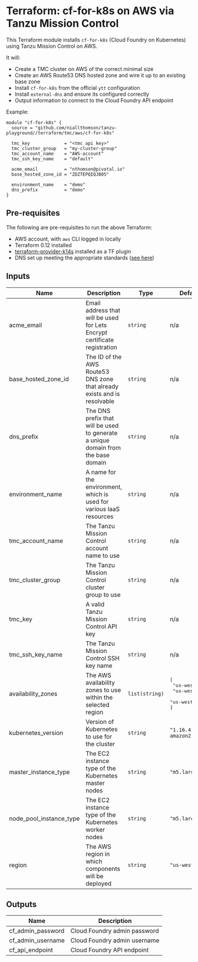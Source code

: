 # Terraform: cf-for-k8s on AWS via Tanzu Mission Control

This Terraform module installs `cf-for-k8s` (Cloud Foundry on Kubernetes) using Tanzu Mission Control on AWS.

It will:
- Create a TMC cluster on AWS of the correct minimal size
- Create an AWS Route53 DNS hosted zone and wire it up to an existing base zone
- Install `cf-for-k8s` from the official `ytt` configuration
- Install `external-dns` and ensure its configured correctly
- Output information to connect to the Cloud Foundry API endpoint

Example:

```
module "cf-for-k8s" {
  source = "github.com/niallthomson/tanzu-playground//terraform/tmc/aws/cf-for-k8s"

  tmc_key             = "<tmc api key>"
  tmc_cluster_group   = "my-cluster-group"
  tmc_account_name    = "AWS-account"
  tmc_ssh_key_name    = "default"

  acme_email          = "nthomson@pivotal.io"
  base_hosted_zone_id = "ZDZTEPQIQJB05"

  environment_name    = "demo"
  dns_prefix          = "demo"
}
```

## Pre-requisites

The following are pre-requisites to run the above Terraform:
- AWS account, with `aws` CLI logged in locally
- Terraform 0.12 installed
- [terraform-provider-k14s](https://github.com/k14s/terraform-provider-k14s) installed as a TF plugin
- DNS set up meeting the appropriate standards ([see here](/terraform/docs/dns.md))

## Inputs

| Name | Description | Type | Default | Required |
|------|-------------|------|---------|:-----:|
| acme\_email | Email address that will be used for Lets Encrypt certificate registration | `string` | n/a | yes |
| base\_hosted\_zone\_id | The ID of the AWS Route53 DNS zone that already exists and is resolvable | `string` | n/a | yes |
| dns\_prefix | The DNS prefix that will be used to generate a unique domain from the base domain | `string` | n/a | yes |
| environment\_name | A name for the environment, which is used for various IaaS resources | `string` | n/a | yes |
| tmc\_account\_name | The Tanzu Mission Control account name to use | `string` | n/a | yes |
| tmc\_cluster\_group | The Tanzu Mission Control cluster group to use | `string` | n/a | yes |
| tmc\_key | A valid Tanzu Mission Control API key | `string` | n/a | yes |
| tmc\_ssh\_key\_name | The Tanzu Mission Control SSH key name | `string` | n/a | yes |
| availability\_zones | The AWS availability zones to use within the selected region | `list(string)` | <pre>[<br>  "us-west-2a",<br>  "us-west-2b",<br>  "us-west-2c"<br>]</pre> | no |
| kubernetes\_version | Version of Kubernetes to use for the cluster | `string` | `"1.16.4-1-amazon2"` | no |
| master\_instance\_type | The EC2 instance type of the Kubernetes master nodes | `string` | `"m5.large"` | no |
| node\_pool\_instance\_type | The EC2 instance type of the Kubernetes worker nodes | `string` | `"m5.large"` | no |
| region | The AWS region in which components will be deployed | `string` | `"us-west-2"` | no |

## Outputs

| Name | Description |
|------|-------------|
| cf\_admin\_password | Cloud Foundry admin password |
| cf\_admin\_username | Cloud Foundry admin username |
| cf\_api\_endpoint | Cloud Foundry API endpoint |
